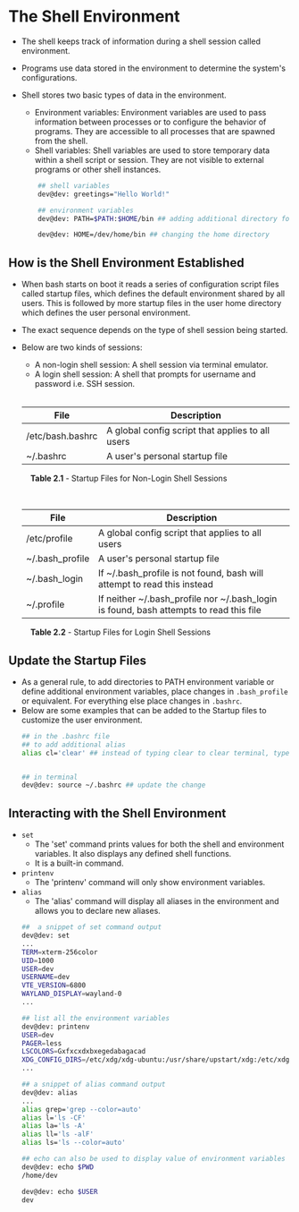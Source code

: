 # The Shell Environment 
- The shell keeps track of information during a shell session called environment.
- Programs use data stored in the environment to determine the system's configurations. 
- Shell stores two basic types of data in the environment.<br>
    - Environment variables: Environment variables are used to pass information between processes or to configure the behavior of programs.  They are accessible to all processes that are spawned from the shell.
    - Shell variables: Shell variables are used to store temporary data within a shell script or session. They are not visible to external programs or other shell instances. 

    ```bash
        ## shell variables 
        dev@dev: greetings="Hello World!"

        ## environment variables 
        dev@dev: PATH=$PATH:$HOME/bin ## adding additional directory for PATH

        dev@dev: HOME=/dev/home/bin ## changing the home directory 
    ```

## How is the Shell Environment Established
 - When bash starts on boot it reads a series of configuration script files called startup files, which defines the default environment shared by all users. This is followed by more startup files in the user home directory which defines the user personal environment. 
 - The exact sequence depends on the type of shell session being started. 
 - Below are two kinds of sessions:
    - A non-login shell session: A shell session via terminal emulator. 
    - A login shell session: A shell that prompts for username and password i.e. SSH session. 
    
    </br>
    
    | File             | Description |
    | ---------------  | --------------  |
    | /etc/bash.bashrc | A global config script that applies to all users                                            |
    | ~/.bashrc | A user's personal startup file         |
    
    &nbsp; &nbsp; **Table 2.1** - Startup Files for Non-Login Shell Sessions 

    </br>


    | File            | Description |
    | --------------- | -------------- |
    | /etc/profile    | A global config script that applies to all users                                            |
    | ~/.bash_profile | A user's personal startup file   |
    | ~/.bash_login   | If ~/.bash_profile is not found, bash will attempt to read this instead                    |
    | ~/.profile      | If neither ~/.bash_profile nor ~/.bash_login is found, bash attempts to read this file |

    &nbsp; &nbsp; **Table 2.2** - Startup Files for Login Shell Sessions

    

## Update the Startup Files
- As a general rule, to add directories to PATH environment variable or define additional environment variables, place changes in <code>.bash_profile</code> or equivalent. For everything else place changes in <code>.bashrc</code>.
- Below are some examples that can be added to the Startup files to customize the user environment. 
    ```bash
    ## in the .bashrc file 
    ## to add additional alias
    alias cl='clear' ## instead of typing clear to clear terminal, type cl


    ## in terminal 
    dev@dev: source ~/.bashrc ## update the change
    ```


## Interacting with the Shell Environment 
- <code>set</code>
    -  The 'set' command prints values for both the shell and environment variables. It also displays any defined shell functions. 
    - It is a built-in command. 
- <code>printenv</code>
    - The 'printenv' command will only show environment variables.
- <code>alias</code>
    - The 'alias' command will display all aliases in the environment and allows you to declare new aliases. 
    ```bash
    ##  a snippet of set command output
    dev@dev: set
    ...
    TERM=xterm-256color
    UID=1000
    USER=dev
    USERNAME=dev
    VTE_VERSION=6800
    WAYLAND_DISPLAY=wayland-0
    ...

    ## list all the environment variables
    dev@dev: printenv 
    USER=dev
    PAGER=less
    LSCOLORS=Gxfxcxdxbxegedabagacad
    XDG_CONFIG_DIRS=/etc/xdg/xdg-ubuntu:/usr/share/upstart/xdg:/etc/xdg
    ...

    ## a snippet of alias command output
    dev@dev: alias
    ...
    alias grep='grep --color=auto'
    alias l='ls -CF'
    alias la='ls -A'
    alias ll='ls -alF'
    alias ls='ls --color=auto'

    ## echo can also be used to display value of environment variables
    dev@dev: echo $PWD
    /home/dev

    dev@dev: echo $USER
    dev
    ```




